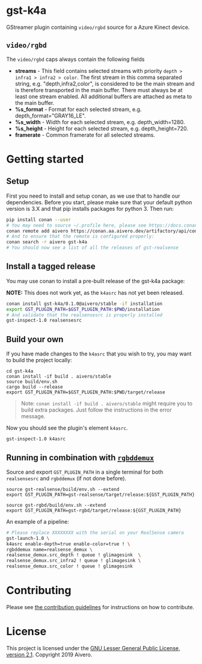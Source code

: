 # gst-k4a

GStreamer plugin containing `video/rgbd` source for a Azure Kinect device.

## `video/rgbd`

The `video/rgbd` caps always contain the following fields
- **streams** - This field contains selected streams with priority `depth > infra1 > infra2 > color`. The first stream in this comma separated string, e.g. "depth,infra2,color", is considered to be the main stream and is therefore transported in the main buffer. There must always be at least one stream enabled. All additional buffers are attached as meta to the main buffer.
- **%s_format** - Format for each selected stream, e.g. depth_format="GRAY16_LE".
- **%s_width** - Width for each selected stream, e.g. depth_width=1280.
- **%s_height** - Height for each selected stream, e.g. depth_height=720.
- **framerate** - Common framerate for all selected streams.

# Getting started

## Setup

First you need to install and setup conan, as we use that to handle our dependencies. Before you start, please make sure
that your default python version is 3.X and that pip installs packages for python 3. Then run:

```bash
pip install conan --user
# You may need to source ~/.profile here, please see https://docs.conan.io/en/latest/installation.html#known-installation-issues-with-pip
conan remote add aivero https://conan.aa.aivero.dev/artifactory/api/conan/aivero-public
# And to ensure that the remote is configured properly:
conan search -r aivero gst-k4a
# You should now see a list of all the releases of gst-realsense
```

## Install a tagged release

You may use conan to install a pre-built release of the gst-k4a package:

**NOTE:** This does not work yet, as the `k4asrc` has not yet been released.

```bash
conan install gst-k4a/0.1.0@aivero/stable -if installation
export GST_PLUGIN_PATH=$GST_PLUGIN_PATH:$PWD/installation
# And validate that the realsensesrc is properly installed
gst-inspect-1.0 realsensesrc
```

## Build your own

If you have made changes to the `k4asrc` that you wish to try, you may want to build the project locally:

```
cd gst-k4a
conan install -if build . aivero/stable
source build/env.sh
cargo build --release
export GST_PLUGIN_PATH=$GST_PLUGIN_PATH:$PWD/target/release
```

> Note: `conan install -if build . aivero/stable` might require you to build extra packages. Just follow the instructions in the error message. 

Now you should see the plugin's element `k4asrc`.
```
gst-inspect-1.0 k4asrc
```

## Running in combination with [`rgbddemux`](https://gitlab.com/aivero/public/gstreamer/gst-rgbd)

Source and export `GST_PLUGIN_PATH` in a single terminal for both `realsensesrc` and `rgbddemux` (if not done before).
```
source gst-realsense/build/env.sh --extend
export GST_PLUGIN_PATH=gst-realsense/target/release:${GST_PLUGIN_PATH}

source gst-rgbd/build/env.sh --extend
export GST_PLUGIN_PATH=gst-rgbd/target/release:${GST_PLUGIN_PATH}
```

An example of a pipeline:

```bash
# Please replace XXXXXXXX with the serial on your RealSense camera
gst-launch-1.0 \
k4asrc enable-depth=true enable-color=true ! \
rgbddemux name=realsense_demux \
realsense_demux.src_depth ! queue ! glimagesink  \
realsense_demux.src_infra2 ! queue ! glimagesink \
realsense_demux.src_color ! queue ! glimagesink 
```

# Contributing

Please see [the contribution guidelines](CONTRIBUTING.md) for instructions on how to contribute.

# License

This project is licensed under the [GNU Lesser General Public License, version 2.1](LICENSE). Copyright 2019 Aivero.
